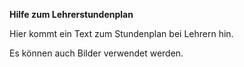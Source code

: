 **Hilfe zum Lehrerstundenplan**

Hier kommt ein Text zum Stundenplan bei Lehrern hin.

Es können auch Bilder verwendet werden.
